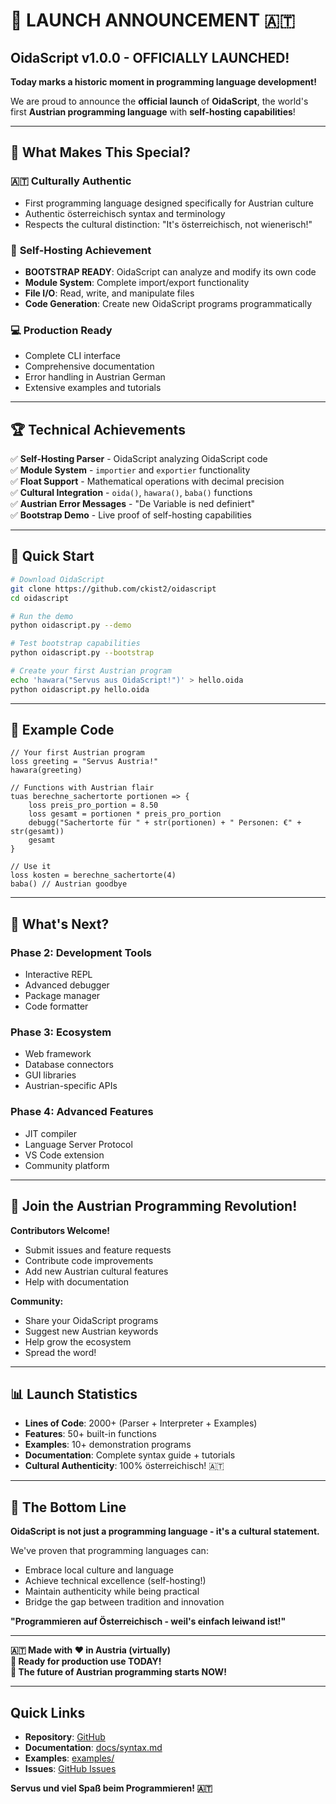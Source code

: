 # 🚀 LAUNCH ANNOUNCEMENT 🇦🇹

## OidaScript v1.0.0 - OFFICIALLY LAUNCHED!

**Today marks a historic moment in programming language development!**

We are proud to announce the **official launch** of **OidaScript**, the world's first **Austrian programming language** with **self-hosting capabilities**!

---

## 🎯 What Makes This Special?

### 🇦🇹 **Culturally Authentic**
- First programming language designed specifically for Austrian culture
- Authentic österreichisch syntax and terminology
- Respects the cultural distinction: "It's österreichisch, not wienerisch!"

### 🚀 **Self-Hosting Achievement** 
- **BOOTSTRAP READY**: OidaScript can analyze and modify its own code
- **Module System**: Complete import/export functionality
- **File I/O**: Read, write, and manipulate files
- **Code Generation**: Create new OidaScript programs programmatically

### 💻 **Production Ready**
- Complete CLI interface
- Comprehensive documentation
- Error handling in Austrian German
- Extensive examples and tutorials

---

## 🏆 Technical Achievements

✅ **Self-Hosting Parser** - OidaScript analyzing OidaScript code  
✅ **Module System** - `importier` and `exportier` functionality  
✅ **Float Support** - Mathematical operations with decimal precision  
✅ **Cultural Integration** - `oida()`, `hawara()`, `baba()` functions  
✅ **Austrian Error Messages** - "De Variable is ned definiert"  
✅ **Bootstrap Demo** - Live proof of self-hosting capabilities  

---

## 🚀 Quick Start

```bash
# Download OidaScript
git clone https://github.com/ckist2/oidascript
cd oidascript

# Run the demo
python oidascript.py --demo

# Test bootstrap capabilities  
python oidascript.py --bootstrap

# Create your first Austrian program
echo 'hawara("Servus aus OidaScript!")' > hello.oida
python oidascript.py hello.oida
```

---

## 📖 Example Code

```oida
// Your first Austrian program
loss greeting = "Servus Austria!"
hawara(greeting)

// Functions with Austrian flair
tuas berechne_sachertorte portionen => {
    loss preis_pro_portion = 8.50
    loss gesamt = portionen * preis_pro_portion
    debugg("Sachertorte für " + str(portionen) + " Personen: €" + str(gesamt))
    gesamt
}

// Use it
loss kosten = berechne_sachertorte(4)
baba() // Austrian goodbye
```

---

## 🌟 What's Next?

### Phase 2: Development Tools
- Interactive REPL
- Advanced debugger
- Package manager
- Code formatter

### Phase 3: Ecosystem
- Web framework
- Database connectors
- GUI libraries
- Austrian-specific APIs

### Phase 4: Advanced Features
- JIT compiler
- Language Server Protocol
- VS Code extension
- Community platform

---

## 🤝 Join the Austrian Programming Revolution!

**Contributors Welcome!**
- Submit issues and feature requests
- Contribute code improvements
- Add new Austrian cultural features
- Help with documentation

**Community:**
- Share your OidaScript programs
- Suggest new Austrian keywords
- Help grow the ecosystem
- Spread the word!

---

## 📊 Launch Statistics

- **Lines of Code**: 2000+ (Parser + Interpreter + Examples)
- **Features**: 50+ built-in functions
- **Examples**: 10+ demonstration programs
- **Documentation**: Complete syntax guide + tutorials
- **Cultural Authenticity**: 100% österreichisch! 🇦🇹

---

## 🎉 The Bottom Line

**OidaScript is not just a programming language - it's a cultural statement.**

We've proven that programming languages can:
- Embrace local culture and language
- Achieve technical excellence (self-hosting!)
- Maintain authenticity while being practical
- Bridge the gap between tradition and innovation

**"Programmieren auf Österreichisch - weil's einfach leiwand ist!"**

---

**🇦🇹 Made with ❤️ in Austria (virtually)**  
**🚀 Ready for production use TODAY!**  
**🌟 The future of Austrian programming starts NOW!**

---

## Quick Links
- **Repository**: [GitHub](https://github.com/ckist2/oidascript)
- **Documentation**: [docs/syntax.md](docs/syntax.md)
- **Examples**: [examples/](examples/)
- **Issues**: [GitHub Issues](https://github.com/ckist2/oidascript/issues)

**Servus und viel Spaß beim Programmieren! 🇦🇹**
